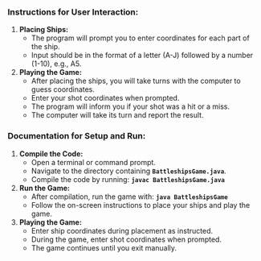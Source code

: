 ### **Instructions for User Interaction:**

1. **Placing Ships:**
    - The program will prompt you to enter coordinates for each part of the ship.
    - Input should be in the format of a letter (A-J) followed by a number (1-10), e.g., A5.
2. **Playing the Game:**
    - After placing the ships, you will take turns with the computer to guess coordinates.
    - Enter your shot coordinates when prompted.
    - The program will inform you if your shot was a hit or a miss.
    - The computer will take its turn and report the result.

### **Documentation for Setup and Run:**

1. **Compile the Code:**
    - Open a terminal or command prompt.
    - Navigate to the directory containing **`BattleshipsGame.java`**.
    - Compile the code by running: **`javac BattleshipsGame.java`**
2. **Run the Game:**
    - After compilation, run the game with: **`java BattleshipsGame`**
    - Follow the on-screen instructions to place your ships and play the game.
3. **Playing the Game:**
    - Enter ship coordinates during placement as instructed.
    - During the game, enter shot coordinates when prompted.
    - The game continues until you exit manually.